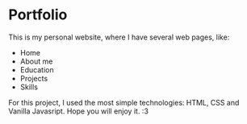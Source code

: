 # Portfolio

This is my personal website, where I have several web pages, like:
* Home
* About me
* Education
* Projects
* Skills

For this project, I used the most simple technologies: HTML, CSS and Vanilla Javasript.
Hope you will enjoy it. :3
